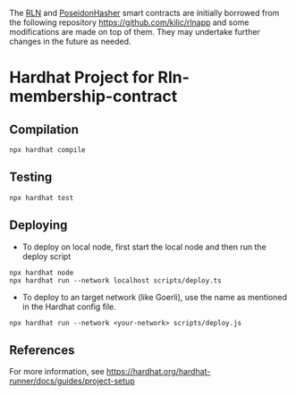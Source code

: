 The [RLN](contracts/Rln.sol) and [PoseidonHasher](contracts/PoseidonHasher.sol) smart contracts are initially borrowed from the following repository https://github.com/kilic/rlnapp and some modifications are made on top of them.
They may undertake further changes in the future as needed.

# Hardhat Project for Rln-membership-contract

## Compilation

```shell
npx hardhat compile
```

## Testing
```shell
npx hardhat test
```

## Deploying

- To deploy on local node, first start the local node and then run the deploy script

```shell
npx hardhat node
npx hardhat run --network localhost scripts/deploy.ts
```

- To deploy to an target network (like Goerli), use the name as mentioned in the Hardhat config file.

```shell
npx hardhat run --network <your-network> scripts/deploy.js
```
## References

For more information, see https://hardhat.org/hardhat-runner/docs/guides/project-setup